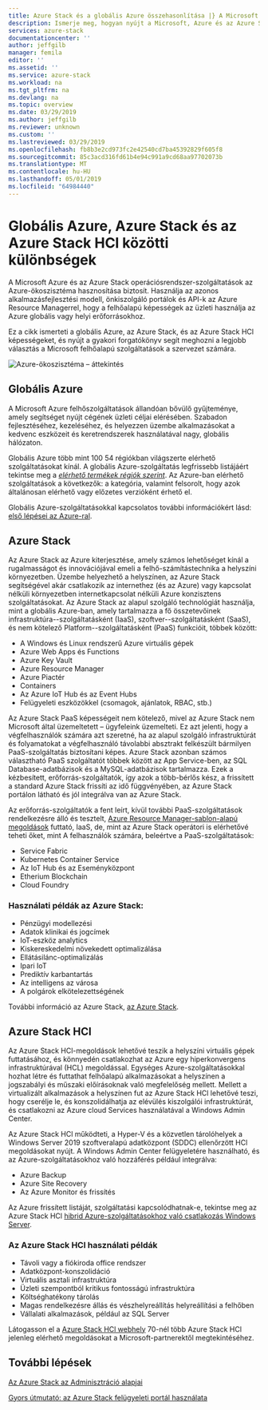```yaml
---
title: Azure Stack és a globális Azure összehasonlítása |} A Microsoft Docs
description: Ismerje meg, hogyan nyújt a Microsoft, Azure és az Azure Stack operációsrendszer-szolgáltatások az Azure-ökoszisztéma hasznosítása
services: azure-stack
documentationcenter: ''
author: jeffgilb
manager: femila
editor: ''
ms.assetid: ''
ms.service: azure-stack
ms.workload: na
ms.tgt_pltfrm: na
ms.devlang: na
ms.topic: overview
ms.date: 03/29/2019
ms.author: jeffgilb
ms.reviewer: unknown
ms.custom: ''
ms.lastreviewed: 03/29/2019
ms.openlocfilehash: fb8b3e2cd973fc2e42540cd7ba45392829f605f8
ms.sourcegitcommit: 85c3acd316fd61b4e94c991a9cd68aa97702073b
ms.translationtype: MT
ms.contentlocale: hu-HU
ms.lasthandoff: 05/01/2019
ms.locfileid: "64984440"
---
```

# <a name="differences-between-global-azure-azure-stack-and-azure-stack-hci"></a>Globális Azure, Azure Stack és az Azure Stack HCl közötti különbségek

A Microsoft Azure és az Azure Stack operációsrendszer-szolgáltatások az Azure-ökoszisztéma hasznosítása biztosít. Használja az azonos alkalmazásfejlesztési modell, önkiszolgáló portálok és API-k az Azure Resource Managerrel, hogy a felhőalapú képességek az üzleti használja az Azure globális vagy helyi erőforrásokhoz.

Ez a cikk ismerteti a globális Azure, az Azure Stack, és az Azure Stack HCl képességeket, és nyújt a gyakori forgatókönyv segít meghozni a legjobb választás a Microsoft felhőalapú szolgáltatások a szervezet számára.

![Azure-ökoszisztéma – áttekintés](./media/compare-azure-azure-stack/azure-family.png)

## <a name="global-azure"></a>Globális Azure

A Microsoft Azure felhőszolgáltatások állandóan bővülő gyűjteménye, amely segítséget nyújt cégének üzleti céljai elérésében. Szabadon fejlesztéséhez, kezeléséhez, és helyezzen üzembe alkalmazásokat a kedvenc eszközeit és keretrendszerek használatával nagy, globális hálózaton.

Globális Azure több mint 100 54 régiókban világszerte elérhető szolgáltatásokat kínál. A globális Azure-szolgáltatás legfrissebb listájáért tekintse meg a [ *elérhető termékek régiók szerint*](https://azure.microsoft.com/regions/services). Az Azure-ban elérhető szolgáltatások a következők: a kategória, valamint felsorolt, hogy azok általánosan elérhető vagy előzetes verzióként érhető el.

Globális Azure-szolgáltatásokkal kapcsolatos további információkért lásd: [első lépései az Azure-ral](https://docs.microsoft.com/azure/#pivot=get-started&panel=get-started1).

## <a name="azure-stack"></a>Azure Stack

Az Azure Stack az Azure kiterjesztése, amely számos lehetőséget kínál a rugalmasságot és innovációjával emeli a felhő-számítástechnika a helyszíni környezetben. Üzembe helyezhető a helyszínen, az Azure Stack segítségével akár csatlakozik az internethez (és az Azure) vagy kapcsolat nélküli környezetben internetkapcsolat nélküli Azure konzisztens szolgáltatásokat. Az Azure Stack az alapul szolgáló technológiát használja, mint a globális Azure-ban, amely tartalmazza a fő összetevőinek infrastruktúra--szolgáltatásként (IaaS), szoftver--szolgáltatásként (SaaS), és nem kötelező Platform--szolgáltatásként (PaaS) funkcióit, többek között:

- A Windows és Linux rendszerű Azure virtuális gépek
- Azure Web Apps és Functions
- Azure Key Vault
- Azure Resource Manager
- Azure Piactér
- Containers
- Az Azure IoT Hub és az Event Hubs
- Felügyeleti eszközökkel (csomagok, ajánlatok, RBAC, stb.)

Az Azure Stack PaaS képességeit nem kötelező, mivel az Azure Stack nem Microsoft által üzemeltetett – ügyfeleink üzemelteti. Ez azt jelenti, hogy a végfelhasználók számára azt szeretné, ha az alapul szolgáló infrastruktúrát és folyamatokat a végfelhasználó távolabbi absztrakt felkészült bármilyen PaaS-szolgáltatás biztosítani képes. Azure Stack azonban számos választható PaaS szolgáltatót többek között az App Service-ben, az SQL Database-adatbázisok és a MySQL-adatbázisok tartalmazza. Ezek a kézbesített, erőforrás-szolgáltatók, így azok a több-bérlős kész, a frissített a standard Azure Stack frissíti az idő függvényében, az Azure Stack portálon látható és jól integrálva van az Azure Stack.

Az erőforrás-szolgáltatók a fent leírt, kívül további PaaS-szolgáltatások rendelkezésre álló és tesztelt, [Azure Resource Manager-sablon-alapú megoldások](https://github.com/Azure/AzureStack-QuickStart-Templates) futtató, IaaS, de, mint az Azure Stack operátori is elérhetővé teheti őket, mint A felhasználók számára, beleértve a PaaS-szolgáltatások:

- Service Fabric
- Kubernetes Container Service
- Az IoT Hub és az Eseményközpont
- Etherium Blockchain
- Cloud Foundry

### <a name="example-use-cases-for-azure-stack"></a>Használati példák az Azure Stack:

- Pénzügyi modellezési
- Adatok klinikai és jogcímek
- IoT-eszköz analytics
- Kiskereskedelmi növekedett optimalizálása
- Ellátásilánc-optimalizálás
- Ipari IoT
- Prediktív karbantartás
- Az intelligens az városa
- A polgárok elkötelezettségének

További információ az Azure Stack, [az Azure Stack](azure-stack-overview.md).

## <a name="azure-stack-hci"></a>Azure Stack HCI 

Az Azure Stack HCl-megoldások lehetővé teszik a helyszíni virtuális gépek futtatásához, és könnyedén csatlakozhat az Azure egy hiperkonvergens infrastruktúrával (HCL) megoldással. Egységes Azure-szolgáltatásokkal hozhat létre és futtathat felhőalapú alkalmazásokat a helyszínen a jogszabályi és műszaki előírásoknak való megfelelőség mellett. Mellett a virtualizált alkalmazások a helyszínen fut az Azure Stack HCl lehetővé teszi, hogy cserélje le, és konszolidálhatja az elévülés kiszolgálói infrastruktúrát, és csatlakozni az Azure cloud Services használatával a Windows Admin Center.

Az Azure Stack HCl működteti, a Hyper-V és a közvetlen tárolóhelyek a Windows Server 2019 szoftveralapú adatközpont (SDDC) ellenőrzött HCl megoldásokat nyújt. A Windows Admin Center felügyeletére használható, és az Azure-szolgáltatásokhoz való hozzáférés például integrálva:

- Azure Backup
- Azure Site Recovery
- Az Azure Monitor és frissítés

Az Azure frissített listáját, szolgáltatási kapcsolódhatnak-e, tekintse meg az Azure Stack HCl [hibrid Azure-szolgáltatásokhoz való csatlakozás Windows Server](https://docs.microsoft.com/windows-server/azure-hybrid-services/index).

### <a name="example-use-cases-for-azure-stack-hci"></a>Az Azure Stack HCl használati példák
- Távoli vagy a fiókiroda office rendszer
- Adatközpont-konszolidáció
- Virtuális asztali infrastruktúra
- Üzleti szempontból kritikus fontosságú infrastruktúra
- Költséghatékony tárolás
- Magas rendelkezésre állás és vészhelyreállítás helyreállítási a felhőben
- Vállalati alkalmazások, például az SQL Server

Látogasson el a [Azure Stack HCl webhely](https://azure.microsoft.com/overview/azure-stack/hci/) 70-nél több Azure Stack HCl jelenleg elérhető megoldásokat a Microsoft-partnerektől megtekintéséhez.

## <a name="next-steps"></a>További lépések

[Az Azure Stack az Adminisztráció alapjai](azure-stack-manage-basics.md)

[Gyors útmutató: az Azure Stack felügyeleti portál használata](azure-stack-manage-portals.md)
